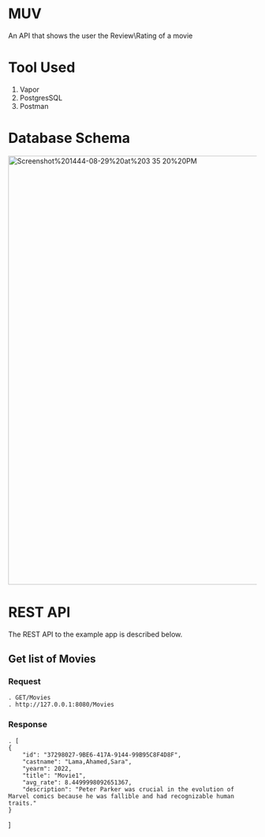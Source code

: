 # MUV
An API that shows the user the Review\Rating of a movie

# Tool Used
1. Vapor
2. PostgresSQL
3. Postman

# Database Schema
<img width="869" alt="Screenshot%201444-08-29%20at%203 35 20%20PM" src="https://user-images.githubusercontent.com/97975853/226635920-01d87318-d6c4-4c8d-b7b2-23684d9cd730.png">

# REST API
The REST API to the example app is described below.

## Get list of Movies
### Request
    . GET/Movies
    . http://127.0.0.1:8080/Movies

### Response
    . [
    {
        "id": "37298027-9BE6-417A-9144-99B95C8F4D8F",
        "castname": "Lama,Ahamed,Sara",
        "yearm": 2022,
        "title": "Movie1",
        "avg_rate": 8.4499998092651367,
        "description": "Peter Parker was crucial in the evolution of Marvel comics because he was fallible and had recognizable human traits."
    }
]
